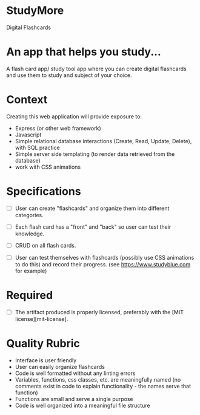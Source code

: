 # StudyMore
Digital Flashcards

# An app that helps you study...

A flash card app/ study tool app where you can create digital flashcards and use them to study and subject of your choice.


# Context

Creating this web application will provide exposure to:
* Express (or other web framework)
* Javascript
* Simple relational database interactions (Create, Read, Update, Delete), with SQL practice
* Simple server side templating (to render data retrieved from the database)
* work with CSS animations 


# Specifications

- [ ] User can create "flashcards" and organize them into different categories.
- [ ] Each flash card has a "front" and "back" so user can test their knowledge.
- [ ] CRUD on all flash cards.
- [ ] User can test themselves with flashcards (possibly use CSS animations to do this) and record their progress. (see https://www.studyblue.com for example)


# Required

- [ ] The artifact produced is properly licensed, preferably with the [MIT license][mit-license].

# Quality Rubric

- Interface is user friendly
- User can easily organize flashcards
- Code is well formatted without any linting errors
- Variables, functions, css classes, etc. are meaningfully named (no comments exist in code to explain functionality - the names serve that function)
- Functions are small and serve a single purpose
- Code is well organized into a meaningful file structure


